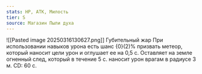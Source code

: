 ```yaml
---
stats: HP, АТК, Милость
tier: S
source: Магазин Пыли духа
---
```

![[Pasted image 20250316130627.png]]
Губительный жар
При использовании навыков урона есть шанс {0}(2)% призвать метеор, который наносит цели урон и оглушает ее на 0,5 с. Оставляет на земле огненный след, который в течение 5 с. наносит урон врагам в радиусе 3 м. CD: 60 с.
